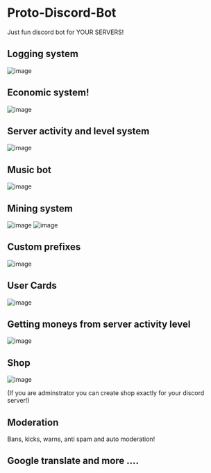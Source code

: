 # Proto-Discord-Bot
Just fun discord bot for YOUR SERVERS!

## Logging system
![image](https://user-images.githubusercontent.com/70207263/114545222-85871680-9c7d-11eb-838d-2278ba205e5c.png)


## Economic system!
![image](https://user-images.githubusercontent.com/70207263/114545317-a18ab800-9c7d-11eb-8fa8-0229a415ddac.png)


## Server activity and level system
![image](https://user-images.githubusercontent.com/70207263/114545407-bf581d00-9c7d-11eb-9116-1f03ec6aa0ae.png)


## Music bot
![image](https://user-images.githubusercontent.com/70207263/114545433-c97a1b80-9c7d-11eb-982a-0a484e3242a8.png)


## Mining system
![image](https://user-images.githubusercontent.com/70207263/114545465-d5fe7400-9c7d-11eb-92df-ffd78659e93b.png)
![image](https://user-images.githubusercontent.com/70207263/114545476-d991fb00-9c7d-11eb-98cf-44746b5d6753.png)

## Custom prefixes
![image](https://user-images.githubusercontent.com/70207263/114545648-07773f80-9c7e-11eb-8535-ad67c1041a29.png)

## User Cards
![image](https://user-images.githubusercontent.com/70207263/114546321-d21f2180-9c7e-11eb-9c5a-35f4c7460d8a.png)

## Getting moneys from server activity level
![image](https://user-images.githubusercontent.com/70207263/114546420-f11db380-9c7e-11eb-960b-43c325b800d0.png)

## Shop 
![image](https://user-images.githubusercontent.com/70207263/114546464-fd097580-9c7e-11eb-91a5-ae8835c6f449.png)

(If you are adminstrator you can create shop exactly for your discord server!)

## Moderation
Bans, kicks, warns, anti spam and auto moderation!

## Google translate and more ....
